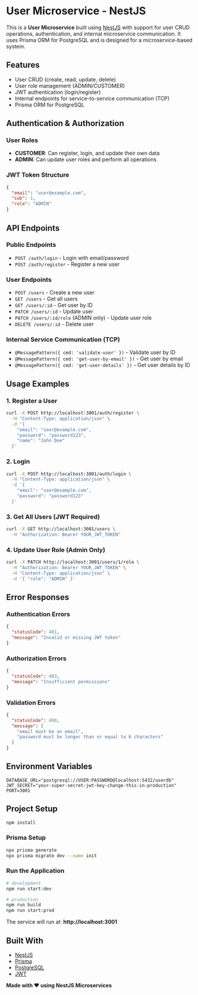 # User Microservice - NestJS

This is a **User Microservice** built using [NestJS](https://nestjs.com/) with support for user CRUD operations, authentication, and internal microservice communication. It uses Prisma ORM for PostgreSQL and is designed for a microservice-based system.

## Features

- User CRUD (create, read, update, delete)
- User role management (ADMIN/CUSTOMER)
- JWT authentication (login/register)
- Internal endpoints for service-to-service communication (TCP)
- Prisma ORM for PostgreSQL

## Authentication & Authorization

### User Roles

- **CUSTOMER**: Can register, login, and update their own data
- **ADMIN**: Can update user roles and perform all operations

### JWT Token Structure

```json
{
  "email": "user@example.com",
  "sub": 1,
  "role": "ADMIN"
}
```

## API Endpoints

### Public Endpoints

- `POST /auth/login` - Login with email/password
- `POST /auth/register` - Register a new user

### User Endpoints

- `POST /users` - Create a new user
- `GET /users` - Get all users
- `GET /users/:id` - Get user by ID
- `PATCH /users/:id` - Update user
- `PATCH /users/:id/role` (ADMIN only) - Update user role
- `DELETE /users/:id` - Delete user

### Internal Service Communication (TCP)

- `@MessagePattern({ cmd: 'validate-user' })` - Validate user by ID
- `@MessagePattern({ cmd: 'get-user-by-email' })` - Get user by email
- `@MessagePattern({ cmd: 'get-user-details' })` - Get user details by ID

## Usage Examples

### 1. Register a User

```bash
curl -X POST http://localhost:3001/auth/register \
  -H "Content-Type: application/json" \
  -d '{
    "email": "user@example.com",
    "password": "password123",
    "name": "John Doe"
  }'
```

### 2. Login

```bash
curl -X POST http://localhost:3001/auth/login \
  -H "Content-Type: application/json" \
  -d '{
    "email": "user@example.com",
    "password": "password123"
  }'
```

### 3. Get All Users (JWT Required)

```bash
curl -X GET http://localhost:3001/users \
  -H "Authorization: Bearer YOUR_JWT_TOKEN"
```

### 4. Update User Role (Admin Only)

```bash
curl -X PATCH http://localhost:3001/users/1/role \
  -H "Authorization: Bearer YOUR_JWT_TOKEN" \
  -H "Content-Type: application/json" \
  -d '{ "role": "ADMIN" }'
```

## Error Responses

### Authentication Errors

```json
{
  "statusCode": 401,
  "message": "Invalid or missing JWT token"
}
```

### Authorization Errors

```json
{
  "statusCode": 403,
  "message": "Insufficient permissions"
}
```

### Validation Errors

```json
{
  "statusCode": 400,
  "message": [
    "email must be an email",
    "password must be longer than or equal to 6 characters"
  ]
}
```

## Environment Variables

```env
DATABASE_URL="postgresql://USER:PASSWORD@localhost:5432/userdb"
JWT_SECRET="your-super-secret-jwt-key-change-this-in-production"
PORT=3001
```

## Project Setup

```bash
npm install
```

### Prisma Setup

```bash
npx prisma generate
npx prisma migrate dev --name init
```

### Run the Application

```bash
# development
npm run start:dev

# production
npm run build
npm run start:prod
```

The service will run at:
**http://localhost:3001**

## Built With

- [NestJS](https://nestjs.com/)
- [Prisma](https://www.prisma.io/)
- [PostgreSQL](https://www.postgresql.org/)
- [JWT](https://jwt.io/)

**Made with ❤️ using NestJS Microservices**
